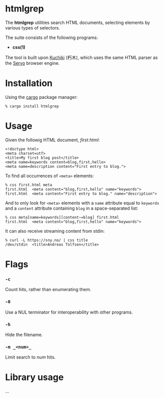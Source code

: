 htmlgrep
========

The __htmlgrep__ utilities search HTML documents, selecting elements
by various types of selectors.

The suite consists of the following programs:

  - __css(1)__

The tool is built upon [Kuchiki] (朽木), which uses the same HTML
parser as the [Servo] browser engine.

[grep(1)]: https://man.openbsd.org/grep.1
[kuchiki]: https://github.com/kuchiki-rs/kuchiki
[Servo]: https://servo.org/


Installation
============

Using the [cargo] package manager:

	% cargo install htmlgrep

[cargo]: https://doc.rust-lang.org/cargo/


Usage
=====

Given the followig HTML document, _first.html_:

	<!doctype html>
	<meta charset=utf>
	<title>My first blog post</title>
	<meta name=keywords content=blog,first,hello>
	<meta name=description content="First entry to blog.">

To find all occurrences of `<meta>` elements:

	% css first.html meta
	first.html	<meta content="blog,first,hello" name="keywords">
	first.html	<meta content="First entry to blog." name="description">

And to only look for `<meta>` elements with 	a `name` attribute
equal to `keywords` and a `content` attribute containing `blog`
in a space-separated list:

	% css meta[name=keywords][content~=blog] first.html
	first.html	<meta content="blog,first,hello" name="keywords">

It can also receive streaming content from stdin:

	% curl -L https://sny.no/ | css title
	/dev/stdin	<title>Andreas Tolfsen</title>


Flags
=====

### `-c`

Count hits, rather than enumerating them.

### `-0`

Use a NUL terminator for interoperability with other programs.

### `-h`

Hide the filename.

### `-m _<num>_`

Limit search to _num_ hits.


Library usage
=============

…
